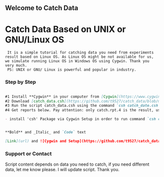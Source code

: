 ## Welcome to Catch Data

#   Catch Data Based on UNIX or GNU/Linux OS   #

     It is a simple tutorial for catching data you need from experiments result based on Linux OS. As Linux OS might be not available for us, we simulate running Linux OS in Windows OS using Cygwin. Thank you very much.
     PS: UNIX or GNU/ Linux is powerful and popular in industry.



### Step by Step


```markdown

#1 Install **Cygwin** in your computer from [Cygwin](https://www.cygwin.com/).
#2 Download [catch_data.csh](https://github.com/t9527/catch_data/blob/master/catch_data.csh), and put it under the path which your project script will run.
#3 Run the script catch_data.csh using the command `csh catch_date.csh`, please.
#4 Get reports below. Pay attention: only catch.rpt.4 is the result, using the edit command 'vi' to open it. Selecting the data, copy and paste to Notepad or Excel.

- install 'csh' Package via Cygwin Setup in order to run command `csh catcah_data.csh`


**Bold** and _Italic_ and `Code` text

[Link](url) and ![Cygwin and Setup](https://github.com/t9527/catch_data/blob/master/Catch_data_3.PNG)
```

### Support or Contact

Script content depends on data you need to catch, if you need different data, let me know please. I will update script. Thank you.
